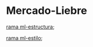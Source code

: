 # Mercado-Liebre

[rama ml-estructura](https://github.com/kinglobe/Mercado-Liebre/tree/ml-estructura);

[rama ml-estilo](https://github.com/kinglobe/Mercado-Liebre/blob/ml-estilo);
